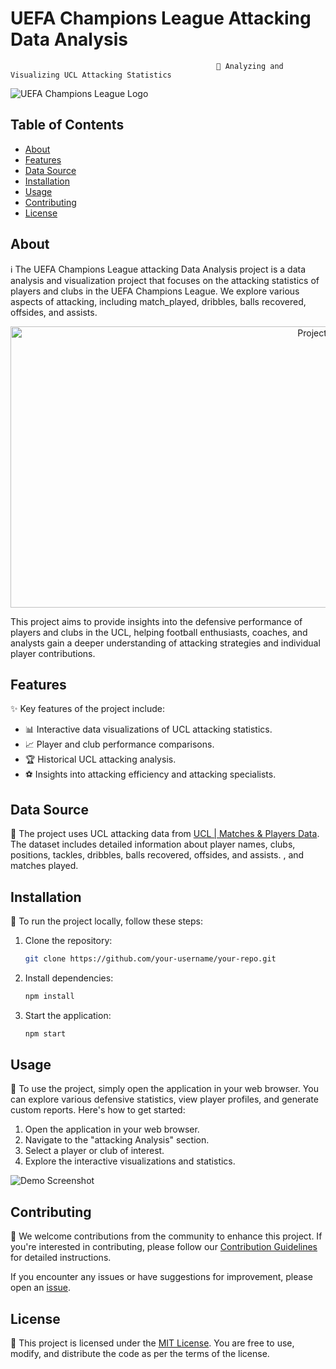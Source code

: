 
# UEFA Champions League Attacking Data Analysis

                                                  🚀 Analyzing and Visualizing UCL Attacking Statistics

![UEFA Champions League Logo](https://editorial.uefa.com/resources/0278-15f34aee6aa8-ce2307ea1bfc-1000/uclf_2023_poster_landscape_aw40_002_.jpeg)


## Table of Contents

- [About](#about)
- [Features](#features)
- [Data Source](#data-source)
- [Installation](#installation)
- [Usage](#usage)
- [Contributing](#contributing)
- [License](#license)

## About

ℹ️ The UEFA Champions League attacking Data Analysis project is a data analysis and visualization project that focuses on the attacking statistics of players and clubs in the UEFA Champions League. We explore various aspects of attacking, including match_played, dribbles, balls recovered, offsides, and assists.

<p align="center">
  <img src="https://media.giphy.com/media/uCCKjdzRrwPHCWFcT8/giphy-downsized-large.gif" alt="Project Banner" height="450" width = "1000">


This project aims to provide insights into the defensive performance of players and clubs in the UCL, helping football enthusiasts, coaches, and analysts gain a deeper understanding of attacking strategies and individual player contributions.

## Features

✨ Key features of the project include:

- 📊 Interactive data visualizations of UCL attacking statistics.
- 📈 Player and club performance comparisons.
- 🏆 Historical UCL attacking analysis.
- ⚽️ Insights into attacking efficiency and attacking specialists.

## Data Source

📂 The project uses UCL attacking data from [UCL | Matches & Players Data]([https://www.kaggle.com/datasets/azminetoushikwasi/ucl-202122-uefa-champions-league]). The dataset includes detailed information about player names, clubs, positions, tackles, dribbles, balls recovered, offsides, and assists.
, and matches played.

## Installation

🔧 To run the project locally, follow these steps:

1. Clone the repository:

   ```bash
   git clone https://github.com/your-username/your-repo.git
   ```

2. Install dependencies:

   ```bash
   npm install
   ```

3. Start the application:

   ```bash
   npm start
   ```

## Usage

🚦 To use the project, simply open the application in your web browser. You can explore various defensive statistics, view player profiles, and generate custom reports. Here's how to get started:

1. Open the application in your web browser.
2. Navigate to the "attacking Analysis" section.
3. Select a player or club of interest.
4. Explore the interactive visualizations and statistics.

![Demo Screenshot](demo_screenshot.png)

## Contributing

🤝 We welcome contributions from the community to enhance this project. If you're interested in contributing, please follow our [Contribution Guidelines](CONTRIBUTING.md) for detailed instructions.

If you encounter any issues or have suggestions for improvement, please open an [issue](https://github.com/your-username/your-repo/issues).

## License

📝 This project is licensed under the [MIT License](LICENSE). You are free to use, modify, and distribute the code as per the terms of the license.
